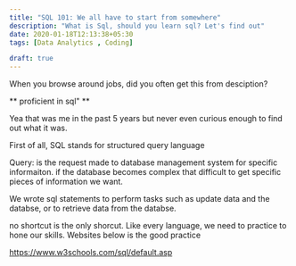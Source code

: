 ```yaml
---
title: "SQL 101: We all have to start from somewhere"
description: "What is Sql, should you learn sql? Let's find out"
date: 2020-01-18T12:13:38+05:30
tags: [Data Analytics , Coding]

draft: true 
---
```


When you browse around jobs, did you often get this from desciption?

 ** proficient in sql" **

 Yea that was me in the past 5 years but never even curious enough to find out what it was.

First of all, SQL stands for structured query language

Query: is the request made to database management system for specific informaiton.
if the database becomes complex that difficult to get specific pieces of information we want.

We wrote sql statements to perform tasks such as update data and the databse, or to retrieve data from the databse.

no shortcut is the only shorcut. Like every language, we need to practice to hone our skills.  Websites below is the good practice 


 https://www.w3schools.com/sql/default.asp 